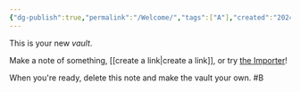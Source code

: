 ```yaml
---
{"dg-publish":true,"permalink":"/Welcome/","tags":["A"],"created":"2024-05-15T17:49:21.874+08:00"}
---
```


This is your new *vault*.

Make a note of something, [[create a link\|create a link]], or try [the Importer](https://help.obsidian.md/Plugins/Importer)!

When you're ready, delete this note and make the vault your own.
#B 